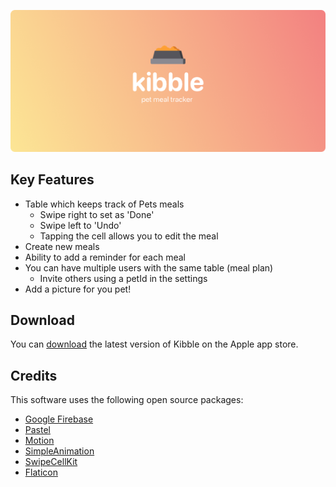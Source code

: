 
![screenshot](https://github.com/vctrchu/Kibble/blob/master/ReadmeAssets/KibbleCoverImage.png)

## Key Features

* Table which keeps track of Pets meals
  - Swipe right to set as 'Done'
  - Swipe left to 'Undo'
  - Tapping the cell allows you to edit the meal
* Create new meals
* Ability to add a reminder for each meal 
* You can have multiple users with the same table (meal plan)
  - Invite others using a petId in the settings 
* Add a picture for you pet!

## Download

You can [download](https://github.com/amitmerchant1990/electron-markdownify/releases/tag/v1.2.0) the latest version of Kibble on the Apple app store.

## Credits

This software uses the following open source packages:

- [Google Firebase](https://firebase.google.com/)
- [Pastel](https://github.com/cruisediary/Pastel)
- [Motion](https://github.com/CosmicMind/Motion)
- [SimpleAnimation](https://github.com/keithito/SimpleAnimation)
- [SwipeCellKit](https://github.com/SwipeCellKit/SwipeCellKit)
- [Flaticon](https://www.flaticon.com/)


